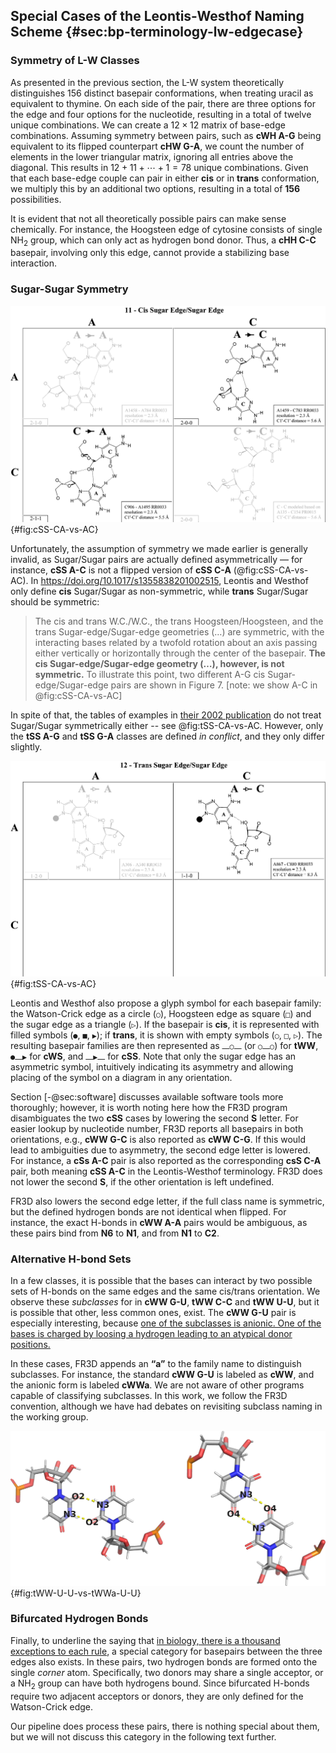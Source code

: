 ## Special Cases of the Leontis-Westhof Naming Scheme {#sec:bp-terminology-lw-edgecase}

### Symmetry of L-W Classes

As presented in the previous section, the L-W system theoretically distinguishes 156 distinct basepair conformations, when treating uracil as equivalent to thymine. <!--TODO this is maybe interesting-->
On each side of the pair, there are three options for the edge and four options for the nucleotide, resulting in a total of twelve unique combinations.
We can create a $12 \times 12$ matrix of base-edge combinations.
Assuming symmetry between pairs, such as **cWH A-G** being equivalent to its flipped counterpart **cHW G-A**, we count the number of elements in the lower triangular matrix, ignoring all entries above the diagonal.
This results in $12 + 11 + \cdots + 1 = 78$ unique combinations.
Given that each base-edge couple can pair in either **cis** or in **trans** conformation, we multiply this by an additional two options, resulting in a total of **156** possibilities.

It is evident that not all theoretically possible pairs can make sense chemically.
For instance, the Hoogsteen edge of cytosine consists of single NH<sub>2</sub> group, which can only act as hydrogen bond donor.
Thus, a **cHH C-C** basepair, involving only this edge, cannot provide a stabilizing base interaction.

<!-- The conformation is different for each of the four nucleotides.
We have the following choices:

* **cis** or **trans**
* **pair** of **nucleotides**, choice of 2 out of 4
* **pair** of **edges**, choice of 2 out of 4

Since both choices allow repetitions (`A` can pair with another `A`), we calculate the number of options as $\binom{n + 1}{2}$ (https://en.wikipedia.org/wiki/Combination#Number_of_combinations_with_repetition).
Since the numbers are small, we can alternatively count the number of options using a simple table.

However, we have to account for the fact that some pairs are symmetric to each other and avoid double counting these.
For example, the `cWW GC` is the same pair as `cWW CG`.
Generally, we should avoid counting a pair if swapping the order of edges and the order of nucleotides yields a pair which was counted already.
We will first avoid edge combinations marked as duplicate:

| - | W | H | S |
|---|---|---|---|
| W | 1 | Dup | Dup |
| H | 2 |  3  | Dup |
| S | 4 |  5  |  6  |

This leaves with 6 edge combinations, 3 symmetric and 3 asymmetric.
If the edge combination is asymmetric, we can count all 16 nucleotide combinations.
If is it symmetric, we can only count the 10 unique nucleotide combinations:

| - | A | T   | G   | C   |
|---|---|---|---|--|
| A | 1 | Dup | Dup | Dup |
| T | 2 |  3  | Dup | Dup |
| G | 4 |  5  |  6  | Dup |
| C | 7 |  8  |  9  | 10  |

When we add these and multiply by 2 to account for the **cis** or **trans** choice, we get:

$$2 \cdot \left( 16 \cdot 3 + 10 \cdot 3 \right) = 156$$ -->

### Sugar-Sugar Symmetry

![The C-A pair is different from A-C -- it is shifted by ~3 Å horizontally, resulting in a different set of H-bonds <https://doi.org/10.1093/nar/gkf481>](../img/cSS-CA-vs-AC.png){#fig:cSS-CA-vs-AC}

Unfortunately, the assumption of symmetry we made earlier is generally invalid, as Sugar/Sugar pairs are actually defined asymmetrically — for instance, **cSS A-C** is not a flipped version of **cSS C-A** (@fig:cSS-CA-vs-AC).
In <https://doi.org/10.1017/s1355838201002515>, Leontis and Westhof only define **cis** Sugar/Sugar as non-symmetric, while **trans** Sugar/Sugar should be symmetric:

> The cis and trans W.C./W.C., the trans Hoogsteen/Hoogsteen, and the trans Sugar-edge/Sugar-edge geometries (…) are symmetric, with the interacting bases related by a twofold rotation about an axis passing either vertically or horizontally through the center of the basepair.
> **The cis Sugar-edge/Sugar-edge geometry (…), however, is not symmetric.**
> To illustrate this point, two different A-G cis Sugar-edge/Sugar-edge pairs are shown in Figure 7. [note: we show A-C in @fig:cSS-CA-vs-AC]

In spite of that, the tables of examples in [their 2002 publication](https://doi.org/10.1093/nar/gkf481) do not treat Sugar/Sugar symmetrically either -- see @fig:tSS-CA-vs-AC.
However, only the **tSS A-G** and **tSS G-A** classes are defined _in conflict_, and they only differ slightly.

![In trans Sugar/Sugar, C-A is defined while A-C is left undefined. In contrast, in W/W and H/H the C-A and A-C show the same pair (turned upside down)](../img/tSS-CA-vs-AC.png){#fig:tSS-CA-vs-AC}

Leontis and Westhof also propose a glyph symbol for each basepair family:
the Watson-Crick edge as a circle (`○`), Hoogsteen edge as square (`□`) and the sugar edge as a triangle (`▷`).
If the basepair is **cis**, it is represented with filled symbols (`●`, `■`, `▶`); if **trans**, it is shown with empty symbols (`○`, `□`, `▷`).
The resulting basepair families are then represented as `⎼○⎼` (or `○⎼○`) for **tWW**, `●⎼▶` for **cWS**, and `⎼▶⎼` for **cSS**.
Note that only the sugar edge has an asymmetric symbol, intuitively indicating its asymmetry and allowing placing of the symbol on a diagram in any orientation.


Section [-@sec:software] discusses available software tools more thoroughly; however, it is worth noting here how the FR3D program disambiguates the two **cSS** cases by lowering the second **S** letter.
For easier lookup by nucleotide number, FR3D reports all basepairs in both orientations, e.g., **cWW G-C** is also reported as **cWW C-G**.
If this would lead to ambiguities due to asymmetry, the second edge letter is lowered.
For instance, a **cSs A-C** pair is also reported as the corresponding **csS C-A** pair, both meaning **cSS A-C** in the Leontis-Westhof terminology.
FR3D does not lower the second **S**, if the other orientation is left undefined.

FR3D also lowers the second edge letter, if the full class name is symmetric, but the defined hydrogen bonds are not identical when flipped.
For instance, the exact H-bonds in **cWW A-A** pairs would be ambiguous, as these pairs bind from **N6** to **N1**, and from **N1** to **C2**.

<!-- ■⎼▶
□⎼▷
○⎼● -->

### Alternative H-bond Sets

In a few classes, it is possible that the bases can interact by two possible sets of H-bonds on the same edges and the same cis/trans orientation.
We observe these _subclasses_ for in **cWW G-U**, **tWW C-C** and **tWW U-U**, but it is possible that other, less common ones, exist.
The **cWW G-U** pair is especially interesting, because
[one of the subclasses is anionic. One of the bases is charged by loosing a hydrogen leading to an atypical donor positions.](https://doi.org/10.1261/rna.079583.123)

In these cases, FR3D appends an **“a”** to the family name to distinguish subclasses.
For instance, the standard **cWW G-U** is labeled as **cWW**, and the anionic form is labeled **cWWa**.
We are not aware of other programs capable of classifying subclasses.
In this work, we follow the FR3D convention, although we have had debates on revisiting subclass naming in the working group.

<!-- tWWa CC, cWWa GT. -->

![The two alternatives of the tWW U-U pair. Although the only Watson-Crick edge is involved in both cases, two pairs of hydrogen bonds are possible and both options are well populated in PDB structures.](../img/tWW-U-U-vs-tWWa-U-U.png){#fig:tWW-U-U-vs-tWWa-U-U}

### Bifurcated Hydrogen Bonds

Finally, to underline the saying that [in biology, there is a thousand
exceptions to each rule](https://tandy.cs.illinois.edu/Hunter_MolecularBiology.pdf), a special category for basepairs between the three edges also exists.
In these pairs, two hydrogen bonds are formed onto the single _corner_ atom.
Specifically, two donors may share a single acceptor, or a NH<sub>2</sub> group can have both hydrogens bound.
Since bifurcated H-bonds require two adjacent acceptors or donors, they are only defined for the Watson-Crick edge.

Our pipeline does process these pairs, there is nothing special about them, but we will not discuss this category in the following text further.
<!-- However, we will not discuss this category further here, as we are already getting lost in edge cases.
 -->

<!-- 
While the 2002 paper presents this category and at least FR3D reports it, it is often not considered.
The category only contains 6 distinct basepairs, none of which bind with at least two hydrogen bonds.
In this work, we mostly skip the analysis of these Watson-Bifurcated basepairs.
The provided scripts do process them, but we will avoid them in the discussion for brevity.

Mixtral: The text is clear and mostly well-written. However, there are some minor stylistic improvements that can be made for consistency and readability. Consider revising to: "The 2002 paper introduces this category, which FR3D also reports; however, it is not commonly considered in the literature. This category comprises only six distinct basepairs, none of which engage in at least two hydrogen bonds. In our work, we generally omit an analysis of Watson-Bifurcated basepairs for brevity. The provided scripts do process these cases; however, we will intentionally exclude them from the discussion."
-->

